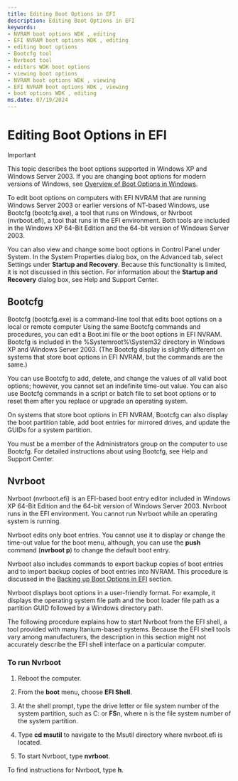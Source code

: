 ```yaml
---
title: Editing Boot Options in EFI
description: Editing Boot Options in EFI
keywords:
- NVRAM boot options WDK , editing
- EFI NVRAM boot options WDK , editing
- editing boot options
- Bootcfg tool
- Nvrboot tool
- editors WDK boot options
- viewing boot options
- NVRAM boot options WDK , viewing
- EFI NVRAM boot options WDK , viewing
- boot options WDK , editing
ms.date: 07/19/2024
---
```


# Editing Boot Options in EFI

> [!IMPORTANT]
> This topic describes the boot options supported in Windows XP and Windows Server 2003. If you are changing boot options for modern versions of Windows, see [Overview of Boot Options in Windows](boot-options-in-windows.md).

To edit boot options on computers with EFI NVRAM that are running Windows Server 2003 or earlier versions of NT-based Windows, use Bootcfg (bootcfg.exe), a tool that runs on Windows, or Nvrboot (nvrboot.efi), a tool that runs in the EFI environment. Both tools are included in the Windows XP 64-Bit Edition and the 64-bit version of Windows Server 2003.

You can also view and change some boot options in Control Panel under System. In the System Properties dialog box, on the Advanced tab, select Settings under **Startup and Recovery**. Because this functionality is limited, it is not discussed in this section. For information about the **Startup and Recovery** dialog box, see Help and Support Center.

## Bootcfg

Bootcfg (bootcfg.exe) is a command-line tool that edits boot options on a local or remote computer Using the same Bootcfg commands and procedures, you can edit a Boot.ini file or the boot options in EFI NVRAM. Bootcfg is included in the %Systemroot%\\System32 directory in Windows XP and Windows Server 2003. (The Bootcfg display is slightly different on systems that store boot options in EFI NVRAM, but the commands are the same.)

You can use Bootcfg to add, delete, and change the values of all valid boot options; however, you cannot set an indefinite time-out value. You can also use Bootcfg commands in a script or batch file to set boot options or to reset them after you replace or upgrade an operating system.

On systems that store boot options in EFI NVRAM, Bootcfg can also display the boot partition table, add boot entries for mirrored drives, and update the GUIDs for a system partition.

You must be a member of the Administrators group on the computer to use Bootcfg. For detailed instructions about using Bootcfg, see Help and Support Center.

## Nvrboot

Nvrboot (nvrboot.efi) is an EFI-based boot entry editor included in Windows XP 64-Bit Edition and the 64-bit version of Windows Server 2003. Nvrboot runs in the EFI environment. You cannot run Nvrboot while an operating system is running.

Nvrboot edits only boot entries. You cannot use it to display or change the time-out value for the boot menu, although, you can use the **push** command (**nvrboot p**) to change the default boot entry.

Nvrboot also includes commands to export backup copies of boot entries and to import backup copies of boot entries into NVRAM. This procedure is discussed in the [Backing up Boot Options in EFI](backing-up-boot-options-in-efi.md) section.

Nvrboot displays boot options in a user-friendly format. For example, it displays the operating system file path and the boot loader file path as a partition GUID followed by a Windows directory path.

The following procedure explains how to start Nvrboot from the EFI shell, a tool provided with many Itanium-based systems. Because the EFI shell tools vary among manufacturers, the description in this section might not accurately describe the EFI shell interface on a particular computer.

### To run Nvrboot

1. Reboot the computer.

2. From the **boot** menu, choose **EFI Shell**.

3. At the shell prompt, type the drive letter or file system number of the system partition, such as C: or **FS**n, where n is the file system number of the system partition.

4. Type **cd msutil** to navigate to the Msutil directory where nvrboot.efi is located.

5. To start Nvrboot, type **nvrboot**.

To find instructions for Nvrboot, type **h**.
